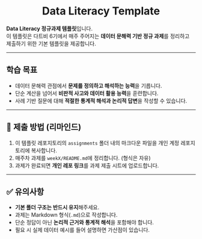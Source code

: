 <h1 align="center">Data Literacy Template</h1>

**Data Literacy 정규과제 템플릿**입니다.  
이 템플릿은 다트비 6기에서 매주 주어지는 **데이터 문해력 기반 정규 과제**를 정리하고 제출하기 위한 기본 템플릿을 제공합니다.  

---

## 학습 목표
- 데이터 문해력 관점에서 **문제를 정의하고 해석하는 능력**을 기릅니다.  
- 단순 계산을 넘어서 **비판적 사고와 데이터 활용 능력**을 훈련합니다.  
- 사례 기반 질문에 대해 **적절한 통계적 해석과 논리적 답변**을 작성할 수 있습니다.  

---

## 📂 제출 방법 (리마인드)
1. 이 템플릿 레포지토리의 `assignments` 폴더 내의 마크다운 파일을 개인 계정 레포지토리에 복사합니다.  
2. 매주차 과제를 `weekX/README.md`에 정리합니다. (형식은 자유)  
3. 과제가 완료되면 **개인 레포 링크**를 과제 제출 시트에 업로드합니다.  

---

## ✅ 유의사항
- **기본 폴더 구조는 반드시 유지**해주세요.  
- 과제는 Markdown 형식(`.md`)으로 작성합니다.  
- 단순 정답이 아닌 **논리적 근거와 통계적 해석**을 포함해야 합니다.  
- 필요 시 실제 데이터 예시를 들어 설명하면 가산점이 있습니다.  
